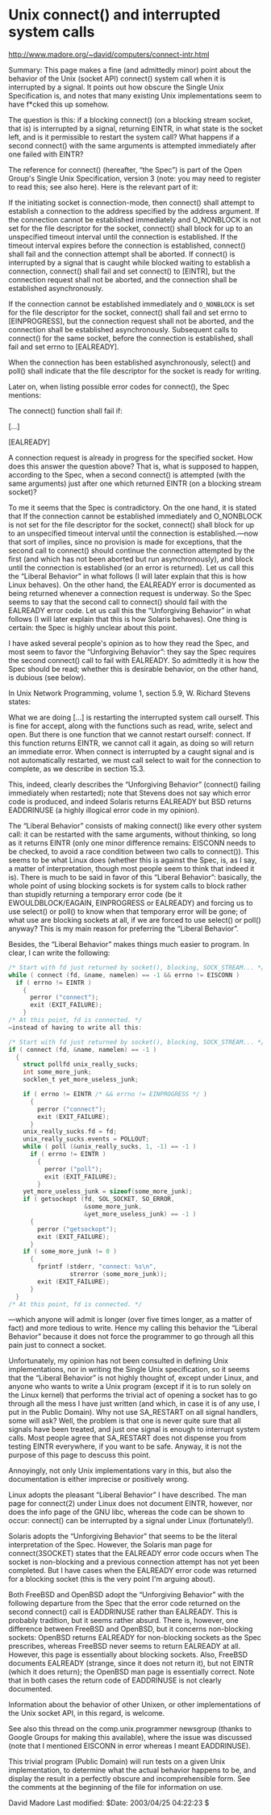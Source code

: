 # Unix connect() and interrupted system calls
http://www.madore.org/~david/computers/connect-intr.html

Summary: This page makes a fine (and admittedly minor) point about the behavior of the Unix (socket API) connect() system call when it is interrupted by a signal. It points out how obscure the Single Unix Specification is, and notes that many existing Unix implementations seem to have f*cked this up somehow.

The question is this: if a blocking connect() (on a blocking stream socket, that is) is interrupted by a signal, returning EINTR, in what state is the socket left, and is it permissible to restart the system call? What happens if a second connect() with the same arguments is attempted immediately after one failed with EINTR?

The reference for connect() (hereafter, “the Spec”) is part of the Open Group's Single Unix Specification, version 3 (note: you may need to register to read this; see also here). Here is the relevant part of it:

If the initiating socket is connection-mode, then connect() shall attempt to establish a connection to the address specified by the address argument. If the connection cannot be established immediately and O_NONBLOCK is not set for the file descriptor for the socket, connect() shall block for up to an unspecified timeout interval until the connection is established. If the timeout interval expires before the connection is established, connect() shall fail and the connection attempt shall be aborted. If connect() is interrupted by a signal that is caught while blocked waiting to establish a connection, connect() shall fail and set connect() to [EINTR], but the connection request shall not be aborted, and the connection shall be established asynchronously.

If the connection cannot be established immediately and `O_NONBLOCK` is set for the file descriptor for the socket, connect() shall fail and set errno to [EINPROGRESS], but the connection request shall not be aborted, and the connection shall be established asynchronously. Subsequent calls to connect() for the same socket, before the connection is established, shall fail and set errno to [EALREADY].

When the connection has been established asynchronously, select() and poll() shall indicate that the file descriptor for the socket is ready for writing.

Later on, when listing possible error codes for connect(), the Spec mentions:

The connect() function shall fail if:

[…]

[EALREADY]

A connection request is already in progress for the specified socket.
How does this answer the question above? That is, what is supposed to happen, according to the Spec, when a second connect() is attempted (with the same arguments) just after one which returned EINTR (on a blocking stream socket)?

To me it seems that the Spec is contradictory. On the one hand, it is stated that If the connection cannot be established immediately and O_NONBLOCK is not set for the file descriptor for the socket, connect() shall block for up to an unspecified timeout interval until the connection is established.—now that sort of implies, since no provision is made for exceptions, that the second call to connect() should continue the connection attempted by the first (and which has not been aborted but run asynchronously), and block until the connection is established (or an error is returned). Let us call this the “Liberal Behavior” in what follows (I will later explain that this is how Linux behaves). On the other hand, the EALREADY error is documented as being returned whenever a connection request is underway. So the Spec seems to say that the second call to connect() should fail with the EALREADY error code. Let us call this the “Unforgiving Behavior” in what follows (I will later explain that this is how Solaris behaves). One thing is certain: the Spec is highly unclear about this point.

I have asked several people's opinion as to how they read the Spec, and most seem to favor the “Unforgiving Behavior”: they say the Spec requires the second connect() call to fail with EALREADY. So admittedly it is how the Spec should be read; whether this is desirable behavior, on the other hand, is dubious (see below).

In Unix Network Programming, volume 1, section 5.9, W. Richard Stevens states:

What we are doing […] is restarting the interrupted system call ourself. This is fine for accept, along with the functions such as read, write, select and open. But there is one function that we cannot restart ourself: connect. If this function returns EINTR, we cannot call it again, as doing so will return an immediate error. When connect is interrupted by a caught signal and is not automatically restarted, we must call select to wait for the connection to complete, as we describe in section 15.3.

This, indeed, clearly describes the “Unforgiving Behavior” (connect() failing immediately when restarted); note that Stevens does not say which error code is produced, and indeed Solaris returns EALREADY but BSD returns EADDRINUSE (a highly illogical error code in my opinion).

The “Liberal Behavior” consists of making connect() like every other system call: it can be restarted with the same arguments, without thinking, so long as it returns EINTR (only one minor difference remains: EISCONN needs to be checked, to avoid a race condition between two calls to connect()). This seems to be what Linux does (whether this is against the Spec, is, as I say, a matter of interpretation, though most people seem to think that indeed it is). There is much to be said in favor of this “Liberal Behavior”: basically, the whole point of using blocking sockets is for system calls to block rather than stupidly returning a temporary error code (be it EWOULDBLOCK/EAGAIN, EINPROGRESS or EALREADY) and forcing us to use select() or poll() to know when that temporary error will be gone; of what use are blocking sockets at all, if we are forced to use select() or poll() anyway? This is my main reason for preferring the “Liberal Behavior”.

Besides, the “Liberal Behavior” makes things much easier to program. In clear, I can write the following:
```c
/* Start with fd just returned by socket(), blocking, SOCK_STREAM... */
while ( connect (fd, &name, namelen) == -1 && errno != EISCONN )
  if ( errno != EINTR )
    {
      perror ("connect");
      exit (EXIT_FAILURE);
    }
/* At this point, fd is connected. */
—instead of having to write all this:

/* Start with fd just returned by socket(), blocking, SOCK_STREAM... */
if ( connect (fd, &name, namelen) == -1 )
  {
    struct pollfd unix_really_sucks;
    int some_more_junk;
    socklen_t yet_more_useless_junk;

    if ( errno != EINTR /* && errno != EINPROGRESS */ )
      {
        perror ("connect");
        exit (EXIT_FAILURE);
      }
    unix_really_sucks.fd = fd;
    unix_really_sucks.events = POLLOUT;
    while ( poll (&unix_really_sucks, 1, -1) == -1 )
      if ( errno != EINTR )
        {
          perror ("poll");
          exit (EXIT_FAILURE);
        }
    yet_more_useless_junk = sizeof(some_more_junk);
    if ( getsockopt (fd, SOL_SOCKET, SO_ERROR,
                     &some_more_junk,
                     &yet_more_useless_junk) == -1 )
      {
        perror ("getsockopt");
        exit (EXIT_FAILURE);
      }
    if ( some_more_junk != 0 )
      {
        fprintf (stderr, "connect: %s\n",
                 strerror (some_more_junk));
        exit (EXIT_FAILURE);
      }
  }
/* At this point, fd is connected. */
```
—which anyone will admit is longer (over five times longer, as a matter of fact) and more tedious to write. Hence my calling this behavior the “Liberal Behavior” because it does not force the programmer to go through all this pain just to connect a socket.

Unfortunately, my opinion has not been consulted in defining Unix implementations, nor in writing the Single Unix specification, so it seems that the “Liberal Behavior” is not highly thought of, except under Linux, and anyone who wants to write a Unix program (except if it is to run solely on the Linux kernel) that performs the trivial act of opening a socket has to go through all the mess I have just written (and which, in case it is of any use, I put in the Public Domain). Why not use SA_RESTART on all signal handlers, some will ask? Well, the problem is that one is never quite sure that all signals have been treated, and just one signal is enough to interrupt system calls. Most people agree that SA_RESTART does not dispense you from testing EINTR everywhere, if you want to be safe. Anyway, it is not the purpose of this page to descuss this point.

Annoyingly, not only Unix implementations vary in this, but also the documentation is either imprecise or positively wrong.

Linux adopts the pleasant “Liberal Behavior” I have described. The man page for connect(2) under Linux does not document EINTR, however, nor does the info page of the GNU libc, whereas the code can be shown to occur: connect() can be interrupted by a signal under Linux (fortunately!).

Solaris adopts the “Unforgiving Behavior” that seems to be the literal interpretation of the Spec. However, the Solaris man page for connect(3SOCKET) states that the EALREADY error code occurs when The socket is non-blocking and a previous connection attempt has not yet been completed. But I have cases when the EALREADY error code was returned for a blocking socket (this is the very point I'm arguing about).

Both FreeBSD and OpenBSD adopt the “Unforgiving Behavior” with the following departure from the Spec that the error code returned on the second connect() call is EADDRINUSE rather than EALREADY. This is probably tradition, but it seems rather absurd. There is, however, one difference between FreeBSD and OpenBSD, but it concerns non-blocking sockets: OpenBSD returns EALREADY for non-blocking sockets as the Spec prescribes, whereas FreeBSD never seems to return EALREADY at all. However, this page is essentially about blocking sockets. Also, FreeBSD documents EALREADY (strange, since it does not return it), but not EINTR (which it does return); the OpenBSD man page is essentially correct. Note that in both cases the return code of EADDRINUSE is not clearly documented.

Information about the behavior of other Unixen, or other implementations of the Unix socket API, in this regard, is welcome.

See also this thread on the comp.unix.programmer newsgroup (thanks to Google Groups for making this available), where the issue was discussed (note that I mentioned EISCONN in error whereas I meant EADDRINUSE).

This trivial program (Public Domain) will run tests on a given Unix implementation, to determine what the actual behavior happens to be, and display the result in a perfectly obscure and incomprehensible form. See the comments at the beginning of the file for information on use.



David Madore
Last modified: $Date: 2003/04/25 04:22:23 $